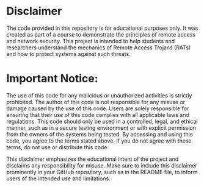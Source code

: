 # Disclaimer

The code provided in this repository is for educational purposes only. It was created as part of a course to demonstrate the principles of remote access and network security. This project is intended to help students and researchers understand the mechanics of Remote Access Trojans (RATs) and how to protect systems against such threats.

# Important Notice:

The use of this code for any malicious or unauthorized activities is strictly prohibited.
The author of this code is not responsible for any misuse or damage caused by the use of this code.
Users are solely responsible for ensuring that their use of this code complies with all applicable laws and regulations.
This code should only be used in a controlled, legal, and ethical manner, such as in a secure testing environment or with explicit permission from the owners of the systems being tested.
By accessing and using this code, you agree to the terms stated above. If you do not agree with these terms, do not use or distribute this code.

This disclaimer emphasizes the educational intent of the project and disclaims any responsibility for misuse. Make sure to include this disclaimer prominently in your GitHub repository, such as in the README file, to inform users of the intended use and limitations.
